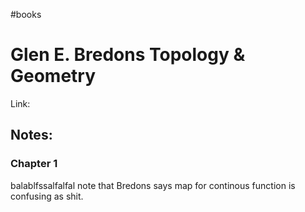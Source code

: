 #books

# Glen E. Bredons Topology & Geometry 
Link: 

## Notes:

### Chapter 1
balablfssalfalfal note that Bredons says map for continous function is confusing as shit.